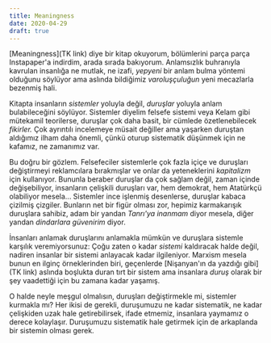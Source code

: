 ```yaml
---
title: Meaningness 
date: 2020-04-29
draft: true
---
```


[Meaningness](TK link) diye bir kitap okuyorum, bölümlerini parça parça
Instapaper'a indirdim, arada sırada bakıyorum. Anlamsızlık buhranıyla kavrulan
insanlığa ne mutlak, ne izafi, *yepyeni* bir anlam bulma yöntemi olduğunu
söylüyor ama aslında bildiğimiz *varoluşçuluğun* yeni mecazlarla bezenmiş hali. 

Kitapta insanların *sistemler* yoluyla değil, *duruşlar* yoluyla anlam
bulabileceğini söylüyor. Sistemler diyelim felsefe sistemi veya Kelam gibi
mütekamil teorilerse, duruşlar çok daha basit, bir cümlede özetlenebilecek
*fikirler.* Çok ayrıntılı incelemeye müsait değiller ama yaşarken duruştan
aldığımız ilham daha önemli, çünkü oturup sistematik düşünmek için ne kafamız,
ne zamanımız var. 

Bu doğru bir gözlem. Felsefeciler sistemlerle çok fazla içiçe ve duruşları
değiştirmeyi reklamcılara bırakmışlar ve onlar da yeteneklerini *kapitalizm*
için kullanıyor. Bununla beraber duruşlar da çok sağlam değil, zaman içinde
değişebiliyor, insanların çelişkili duruşları var, hem demokrat, hem Atatürkçü
olabiliyor mesela... Sistemler ince işlenmiş desenlerse, duruşlar kabaca
çizilmiş çizgiler. Bunların net bir figür olması zor, hepimiz karmakarışık
duruşlara sahibiz, adam bir yandan *Tanrı'ya inanmam* diyor mesela, diğer yandan
*dindarlara güvenirim* diyor. 

İnsanları anlamak duruşlarını anlamakla mümkün ve duruşlara sistemle karşılık
veremiyorsunuz: Çoğu zaten o kadar *sistemi* kaldıracak halde değil, nadiren
insanlar bir sistemi anlayacak kadar ilgileniyor. Marxism mesela bunun en ilginç
örneklerinden biri, geçenlerde [Nişanyan'ın da yazdığı gibi](TK link) aslında
boşlukta duran tırt bir sistem ama insanlara *duruş* olarak bir şey vaadettiği
için bu zamana kadar yaşamış. 

O halde neyle meşgul olmalısın, duruşları değiştirmekle mi, sistemler kurmakla
mı? Her ikisi de gerekli, duruşumuzu ne kadar sistematik, ne kadar çelişkiden
uzak hale getirebilirsek, ifade etmemiz, insanlara yaymamız o derece
kolaylaşır. Duruşumuzu sistematik hale getirmek için de arkaplanda bir sistemin
olması gerek. 
